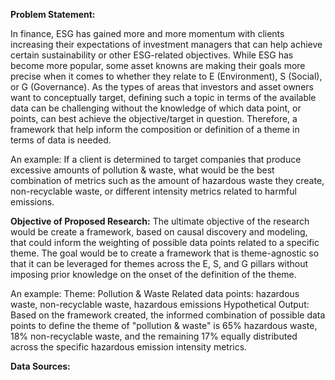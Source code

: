 **Problem Statement:**

In finance, ESG has gained more and more momentum with clients increasing their expectations of investment managers that can help achieve certain sustainability or other ESG-related objectives. While ESG has become more popular, some asset knowns are making their goals more precise when it comes to whether they relate to E (Environment), S (Social), or G (Governance). As the types of areas that investors and asset owners want to conceptually target, defining such a topic in terms of the available data can be challenging without the knowledge of which data point, or points, can best achieve the objective/target in question. Therefore, a framework that help inform the composition or definition of a theme in terms of data is needed.

An example: If a client is determined to target companies that produce excessive amounts of pollution & waste, what would be the best combination of metrics such as the amount of hazardous waste they create, non-recyclable waste, or different intensity metrics related to harmful emissions. 

**Objective of Proposed Research:**
The ultimate objective of the research would be create a framework, based on causal discovery and modeling, that could inform the weighting of possible data points related to a specific theme. The goal would be to create a framework that is theme-agnostic so that it can be leveraged for themes across the E, S, and G pillars without imposing prior knowledge on the onset of the definition of the theme. 

An example:
Theme: Pollution & Waste
Related data points: hazardous waste, non-recyclable waste, hazardous emissions
Hypothetical Output: Based on the framework created, the informed combination of possible data points to define the theme of "pollution & waste" is 65% hazardous waste, 18% non-recyclable waste, and the remaining 17% equally distributed across the specific hazardous emission intensity metrics. 

**Data Sources:**



